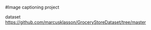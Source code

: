 #Image captioning project

dataset https://github.com/marcusklasson/GroceryStoreDataset/tree/master

